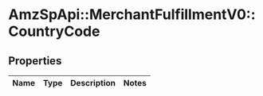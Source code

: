# AmzSpApi::MerchantFulfillmentV0::CountryCode

## Properties
Name | Type | Description | Notes
------------ | ------------- | ------------- | -------------

